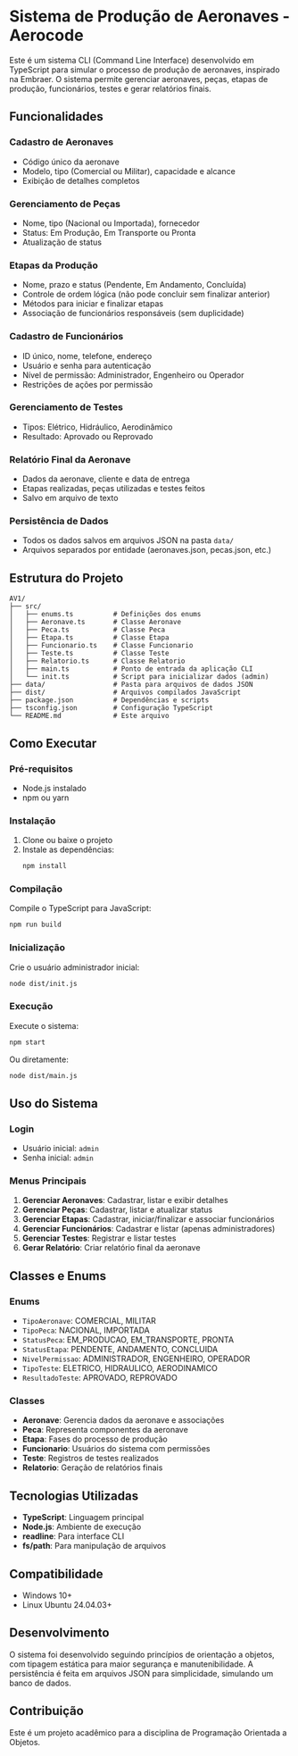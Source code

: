 # Sistema de Produção de Aeronaves - Aerocode

Este é um sistema CLI (Command Line Interface) desenvolvido em TypeScript para simular o processo de produção de aeronaves, inspirado na Embraer. O sistema permite gerenciar aeronaves, peças, etapas de produção, funcionários, testes e gerar relatórios finais.

## Funcionalidades

### Cadastro de Aeronaves
- Código único da aeronave
- Modelo, tipo (Comercial ou Militar), capacidade e alcance
- Exibição de detalhes completos

### Gerenciamento de Peças
- Nome, tipo (Nacional ou Importada), fornecedor
- Status: Em Produção, Em Transporte ou Pronta
- Atualização de status

### Etapas da Produção
- Nome, prazo e status (Pendente, Em Andamento, Concluída)
- Controle de ordem lógica (não pode concluir sem finalizar anterior)
- Métodos para iniciar e finalizar etapas
- Associação de funcionários responsáveis (sem duplicidade)

### Cadastro de Funcionários
- ID único, nome, telefone, endereço
- Usuário e senha para autenticação
- Nível de permissão: Administrador, Engenheiro ou Operador
- Restrições de ações por permissão

### Gerenciamento de Testes
- Tipos: Elétrico, Hidráulico, Aerodinâmico
- Resultado: Aprovado ou Reprovado

### Relatório Final da Aeronave
- Dados da aeronave, cliente e data de entrega
- Etapas realizadas, peças utilizadas e testes feitos
- Salvo em arquivo de texto

### Persistência de Dados
- Todos os dados salvos em arquivos JSON na pasta `data/`
- Arquivos separados por entidade (aeronaves.json, pecas.json, etc.)

## Estrutura do Projeto

```
AV1/
├── src/
│   ├── enums.ts          # Definições dos enums
│   ├── Aeronave.ts       # Classe Aeronave
│   ├── Peca.ts           # Classe Peca
│   ├── Etapa.ts          # Classe Etapa
│   ├── Funcionario.ts    # Classe Funcionario
│   ├── Teste.ts          # Classe Teste
│   ├── Relatorio.ts      # Classe Relatorio
│   ├── main.ts           # Ponto de entrada da aplicação CLI
│   └── init.ts           # Script para inicializar dados (admin)
├── data/                 # Pasta para arquivos de dados JSON
├── dist/                 # Arquivos compilados JavaScript
├── package.json          # Dependências e scripts
├── tsconfig.json         # Configuração TypeScript
└── README.md             # Este arquivo
```

## Como Executar

### Pré-requisitos
- Node.js instalado
- npm ou yarn

### Instalação
1. Clone ou baixe o projeto
2. Instale as dependências:
   ```bash
   npm install
   ```

### Compilação
Compile o TypeScript para JavaScript:
```bash
npm run build
```

### Inicialização
Crie o usuário administrador inicial:
```bash
node dist/init.js
```

### Execução
Execute o sistema:
```bash
npm start
```

Ou diretamente:
```bash
node dist/main.js
```

## Uso do Sistema

### Login
- Usuário inicial: `admin`
- Senha inicial: `admin`

### Menus Principais
1. **Gerenciar Aeronaves**: Cadastrar, listar e exibir detalhes
2. **Gerenciar Peças**: Cadastrar, listar e atualizar status
3. **Gerenciar Etapas**: Cadastrar, iniciar/finalizar e associar funcionários
4. **Gerenciar Funcionários**: Cadastrar e listar (apenas administradores)
5. **Gerenciar Testes**: Registrar e listar testes
6. **Gerar Relatório**: Criar relatório final da aeronave

## Classes e Enums

### Enums
- `TipoAeronave`: COMERCIAL, MILITAR
- `TipoPeca`: NACIONAL, IMPORTADA
- `StatusPeca`: EM_PRODUCAO, EM_TRANSPORTE, PRONTA
- `StatusEtapa`: PENDENTE, ANDAMENTO, CONCLUIDA
- `NivelPermissao`: ADMINISTRADOR, ENGENHEIRO, OPERADOR
- `TipoTeste`: ELETRICO, HIDRAULICO, AERODINAMICO
- `ResultadoTeste`: APROVADO, REPROVADO

### Classes
- **Aeronave**: Gerencia dados da aeronave e associações
- **Peca**: Representa componentes da aeronave
- **Etapa**: Fases do processo de produção
- **Funcionario**: Usuários do sistema com permissões
- **Teste**: Registros de testes realizados
- **Relatorio**: Geração de relatórios finais

## Tecnologias Utilizadas
- **TypeScript**: Linguagem principal
- **Node.js**: Ambiente de execução
- **readline**: Para interface CLI
- **fs/path**: Para manipulação de arquivos

## Compatibilidade
- Windows 10+
- Linux Ubuntu 24.04.03+

## Desenvolvimento
O sistema foi desenvolvido seguindo princípios de orientação a objetos, com tipagem estática para maior segurança e manutenibilidade. A persistência é feita em arquivos JSON para simplicidade, simulando um banco de dados.

## Contribuição
Este é um projeto acadêmico para a disciplina de Programação Orientada a Objetos.
